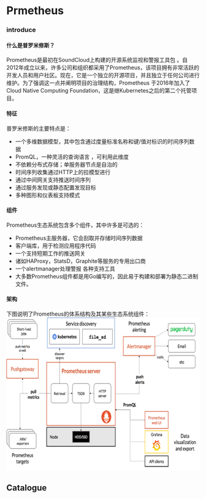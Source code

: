 # Prmetheus
### introduce
#### 什么是普罗米修斯？
Prometheus是最初在SoundCloud上构建的开源系统监视和警报工具包 。自2012年成立以来，许多公司和组织都采用了Prometheus，该项目拥有非常活跃的开发人员和用户社区。现在，它是一个独立的开源项目，并且独立于任何公司进行维护。为了强调这一点并阐明项目的治理结构，Prometheus 于2016年加入了 Cloud Native Computing Foundation，这是继Kubernetes之后的第二个托管项目。

#### 特征
普罗米修斯的主要特点是：
* 一个多维数据模型，其中包含通过度量标准名称和键/值对标识的时间序列数据
* PromQL，一种灵活的查询语言 ，可利用此维度
* 不依赖分布式存储；单服务器节点是自治的
* 时间序列收集通过HTTP上的拉模型进行
* 通过中间网关支持推送时间序列
* 通过服务发现或静态配置发现目标
* 多种图形和仪表板支持模式
#### 组件
Prometheus生态系统包含多个组件，其中许多是可选的：
* Prometheus主服务器，它会刮取并存储时间序列数据
* 客户端库，用于检测应用程序代码
* 一个支持短期工作的推送网关
* 诸如HAProxy，StatsD，Graphite等服务的专用出口商
* 一个alertmanager处理警报
各种支持工具
* 大多数Prometheus组件都是用Go编写的，因此易于构建和部署为静态二进制文件。

#### 架构
下图说明了Prometheus的体系结构及其某些生态系统组件：
<img alt="架构图" src="../../images/prometheus/architecture.png" width="700" height="400" />

## Catalogue







